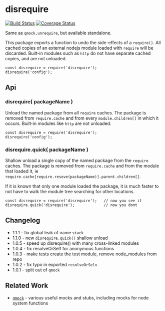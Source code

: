 disrequire
==========
[![Build Status](https://api.travis-ci.org/andrasq/node-disrequire.svg?branch=master)](https://travis-ci.org/andrasq/node-disrequire?branch=master)
[![Coverage Status](https://coveralls.io/repos/github/andrasq/node-disrequire/badge.svg?branch=master)](https://coveralls.io/github/andrasq/node-disrequire?branch=master)


Same as `qmock.unrequire`, but available standalone.

This package exports a function to undo the side-effects of a `require()`.
All cached copies of an external nodejs module loaded with `require` will be discarded.
Built-in modules such as `http` do not have separate cached copies, and are not unloaded.

    const disrequire = require('disrequire');
    disrequire('config');


Api
---

### disrequire( packageName )

Unload the named package from all `require` caches.  The package is removed from
`require.cache` and from every `module.children[]` in which it occurs.  Built-in modules
like `http` are not unloaded.

    const disrequire = require('disrequire');
    disrequire('config');

### disrequire.quick( packageName )

Shallow unload a single copy of the named package from the `require` caches.  The package is
removed from `require.cache` and from the module that loaded it, ie
`require.cache[require.resove(packageName)].parent.children[]`.

If it is known that only one module loaded the package, it is much faster to not have to
walk the module tree searching for other locations.

    const disrequire = require('disrequire');   // now you see it
    disrequire.quick('disrequire');             // now you dont


Changelog
---------

- 1.1.1 - fix global leak of name `stack`
- 1.1.0 - new `disrequire.quick()` shallow unload
- 1.0.5 - speed up disrequire() with many cross-linked modules
- 1.0.4 - fix resolveOrSelf for anonymous functions
- 1.0.3 - make tests create the test module, remove node_modules from repo
- 1.0.2 - fix typo in exported `resolveOrSelv`
- 1.0.1 - split out of `qmock`


Related Work
------------

- [`qmock`](https://npmjs.com/package/qmock) - various useful mocks and stubs,
  including mocks for node system functions
